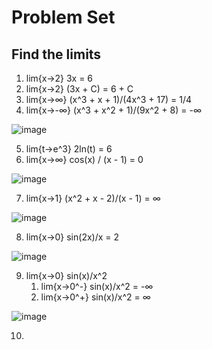 # Problem Set

## Find the limits
1. lim{x→2} 3x = 6
2. lim{x→2} (3x + C) = 6 + C
3. lim{x→∞} (x^3 + x + 1)/(4x^3 + 17) = 1/4
4. lim{x→-∞} (x^3 + x^2 + 1)/(9x^2 + 8) = -∞ 

![image](https://github.com/LiberlandHacker/OSSP-CS/assets/67705789/7c70fbfb-6938-4d84-a329-3610b3df8dac)


5. lim{t→e^3} 2ln(t) = 6
6. lim{x→∞} cos(x) / (x - 1) = 0

![image](https://github.com/LiberlandHacker/OSSP-CS/assets/67705789/3d42c62d-d0e9-409a-ad6e-1dd6abf12a95)

7. lim{x→1} (x^2 + x - 2)/(x - 1) = ∞

![image](https://github.com/LiberlandHacker/OSSP-CS/assets/67705789/68aa9396-96cf-4c71-81b7-e8f5d5434fbb)

8. lim{x→0} sin(2x)/x = 2

![image](https://github.com/LiberlandHacker/OSSP-CS/assets/67705789/05413324-dc54-4a00-9d40-a47380adc503)

9. lim{x→0} sin(x)/x^2 
    1. lim{x→0^-} sin(x)/x^2 = -∞
    2. lim{x→0^+} sin(x)/x^2 = ∞

![image](https://github.com/LiberlandHacker/OSSP-CS/assets/67705789/1ff07dcd-799b-4c6a-8eb1-cbdb059b6e3e)

10. 
